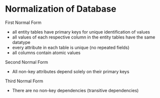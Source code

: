 # Normalization of Database 
First Normal Form
- all entity tables have primary keys for unique identification of values
- all values of each respective column in the entity tables have the same datatype
- every attribute in each table is unique (no repeated fields)
- all columns contain atomic values


Second Normal Form
- All non-key attributes depend solely on their primary keys


Third Normal Form
- There are no non-key dependencies (transitive dependencies)